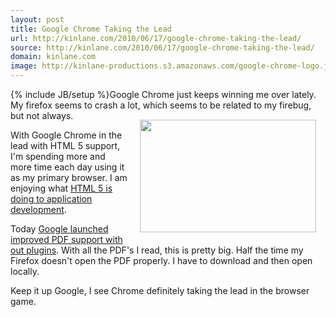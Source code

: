 ```yaml
---
layout: post
title: Google Chrome Taking the Lead
url: http://kinlane.com/2010/06/17/google-chrome-taking-the-lead/
source: http://kinlane.com/2010/06/17/google-chrome-taking-the-lead/
domain: kinlane.com
image: http://kinlane-productions.s3.amazonaws.com/google-chrome-logo.jpg
---
```

{% include JB/setup %}Google Chrome just keeps winning me over lately. My firefox seems to crash a lot, which seems to be related to my firebug, but not always. <img class="alignnone" style="padding: 15px;" title="Google Chrome" src="http://kinlane-productions.s3.amazonaws.com/google-chrome-logo.jpg" alt="" width="282" height="180" align="right" /><p></p>
With Google Chrome in the lead with HTML 5 support, I'm spending more and more time each day using it as my primary browser. I am enjoying what <a href="http://www.kinlane.com/category/html-5/">HTML 5 is doing to application development</a>.<p></p>
Today <a href="http://blog.chromium.org/2010/06/bringing-improved-pdf-support-to-google.html">Google launched improved PDF support with out plugins</a>. With all the PDF's I read, this is pretty big. Half the time my Firefox doesn't open the PDF properly. I have to download and then open locally.<p></p>
Keep it up Google, I see Chrome definitely taking the lead in the browser game.